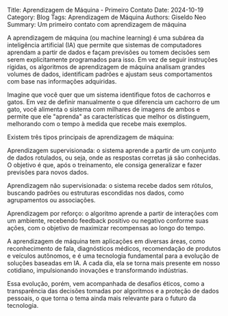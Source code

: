Title: Aprendizagem de Máquina - Primeiro Contato
Date: 2024-10-19
Category: Blog
Tags: Aprendizagem de Máquina
Authors: Giseldo Neo
Summary: Um primeiro contato com aprendizagem de máquina

A aprendizagem de máquina (ou machine learning) é uma subárea da inteligência artificial (IA) que permite que sistemas de computadores aprendam a partir de dados e façam previsões ou tomem decisões sem serem explicitamente programados para isso. Em vez de seguir instruções rígidas, os algoritmos de aprendizagem de máquina analisam grandes volumes de dados, identificam padrões e ajustam seus comportamentos com base nas informações adquiridas.

Imagine que você quer que um sistema identifique fotos de cachorros e gatos. Em vez de definir manualmente o que diferencia um cachorro de um gato, você alimenta o sistema com milhares de imagens de ambos e permite que ele "aprenda" as características que melhor os distinguem, melhorando com o tempo à medida que recebe mais exemplos.

Existem três tipos principais de aprendizagem de máquina:

Aprendizagem supervisionada: o sistema aprende a partir de um conjunto de dados rotulados, ou seja, onde as respostas corretas já são conhecidas. O objetivo é que, após o treinamento, ele consiga generalizar e fazer previsões para novos dados.

Aprendizagem não supervisionada: o sistema recebe dados sem rótulos, buscando padrões ou estruturas escondidas nos dados, como agrupamentos ou associações.

Aprendizagem por reforço: o algoritmo aprende a partir de interações com um ambiente, recebendo feedback positivo ou negativo conforme suas ações, com o objetivo de maximizar recompensas ao longo do tempo.

A aprendizagem de máquina tem aplicações em diversas áreas, como reconhecimento de fala, diagnósticos médicos, recomendação de produtos e veículos autônomos, e é uma tecnologia fundamental para a evolução de soluções baseadas em IA. A cada dia, ela se torna mais presente em nosso cotidiano, impulsionando inovações e transformando indústrias.

Essa evolução, porém, vem acompanhada de desafios éticos, como a transparência das decisões tomadas por algoritmos e a proteção de dados pessoais, o que torna o tema ainda mais relevante para o futuro da tecnologia.